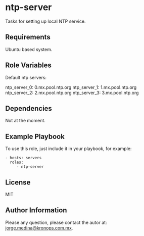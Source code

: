 ntp-server
===========

Tasks for setting up local NTP service.

Requirements
------------

Ubuntu based system.

Role Variables
--------------

Default ntp servers:

ntp_server_0: 0.mx.pool.ntp.org
ntp_server_1: 1.mx.pool.ntp.org
ntp_server_2: 2.mx.pool.ntp.org
ntp_server_3: 3.mx.pool.ntp.org

Dependencies
------------

Not at the moment.

Example Playbook
----------------

To use this role, just include it in your playbook, for example:

    - hosts: servers
      roles:
         - ntp-server

License
-------

MIT

Author Information
------------------

Please any question, please contact the autor at: jorge.medina@kronops.com.mx.
